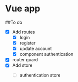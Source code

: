 # Vue app
##To do 

 - [x] Add routes
    - [x] login 
    - [x] register 
    - [x] update account 
    - [x] component authentication 
  - [x] router guard
  - [x] Add store
    - [ ] authentication store 
  
    